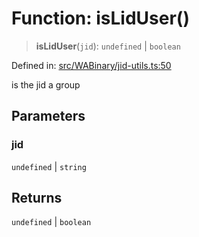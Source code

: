 # Function: isLidUser()

> **isLidUser**(`jid`): `undefined` \| `boolean`

Defined in: [src/WABinary/jid-utils.ts:50](https://github.com/WhiskeySockets/Baileys/blob/2fdabb7f387029b680a2c5e056c7022c25b0f110/src/WABinary/jid-utils.ts#L50)

is the jid a group

## Parameters

### jid

`undefined` | `string`

## Returns

`undefined` \| `boolean`
